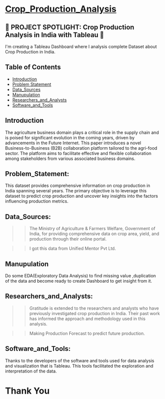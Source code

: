 # [Crop_Production_Analysis](https://public.tableau.com/views/CropProductionAnalysisinIndia_17148975013260/Overview?:language=en-US&:sid=&:display_count=n&:origin=viz_share_link)
##  🚀 PROJECT SPOTLIGHT: Crop Production Analysis in India with Tableau 🚀
I'm creating a Tableau Dashboard where I analysis complete Dataset about Crop Production in India.



## Table of Contents
- [Introduction](#introduction)
- [Problem Statement](#problem_statement)
- [Data_Sources](#data_Sources)
- [Manupulation](#manupulation)
- [Researchers_and_Analysts](#researchers_and_Analysts)
- [Software_and_Tools](#software_and_Tools)

## Introduction
The agriculture business domain plays a critical role in the supply chain and is poised for significant evolution in the coming years, driven by advancements in the Future Internet. This paper introduces a novel Business-to-Business (B2B) collaboration platform tailored to the agri-food sector. The platform aims to facilitate effective and flexible collaboration among stakeholders from various associated business domains.

## Problem_Statement:
This dataset provides comprehensive information on crop production in India spanning several years. The primary objective is to leverage this dataset to predict crop production and uncover key insights into the factors influencing production metrics.

## Data_Sources: 
>> The Ministry of Agriculture & Farmers Welfare, Government of India, for providing comprehensive data on crop area, yield, and production through their online portal.

>>  I got this data from Unified Mentor Pvt Ltd.

## Manupulation  
Do some EDA(Exploratory Data Analysis) to find missing value ,duplication of the data and become ready to create Dashboard to get insight from it.

## Researchers_and_Analysts: 
>>  Gratitude is extended to the researchers and analysts who have previously investigated crop production in India. Their past work has informed the approach and methodology used in this analysis.


>> Making Production Forecast to predict future production.

## Software_and_Tools: 
Thanks to the developers of the software and tools used for data analysis and visualization that is Tableau. This tools facilitated the exploration and interpretation of the data.

# Thank You
